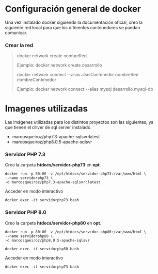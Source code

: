 # Configuración general de docker
Una vez instalado docker siguiendo la documentación oficial, creo la siguiente red local para que los diferentes contenedores se puedan comunicar.

### Crear la red

> docker network create nombreRed.
>
> Ejemplo: docker network create desarrollo
>
> docker network connect --alias aliasContenedor nombreRed nombreContenedor
>
> Ejemplo: docker network connect --alias mysql desarrollo mysql-db

# Imagenes utilizadas
Las imágenes utilizadas para los distintos proyectos son las siguientes, ya que tienen el driver de sql server instalado.
- marcosqueiroz/php7.3-apache-sqlsvr:latest
- marcosqueiroz/php8.0.5-apache-sqlsvr

### Servidor PHP 7.3
Creo la carpeta **htdocs/servidor-php73** en **opt**.

```
docker run -p 80:80 -v /opt/htdocs/servidor-php73:/var/www/html \
--name servidorphp73 \
-d marcosqueiroz/php7.3-apache-sqlsvr:latest
```
Acceder en modo interactivo
```
docker exec -it servidorphp73 bash
```

### Servidor PHP 8.0
Creo la carpeta **htdocs/servidor-php80** en **opt**.

```
docker run -p 80:80 -v /opt/htdocs/servidor-php80:/var/www/html \
--name servidorphp80 \
-d marcosqueiroz/php8.0.5-apache-sqlsvr

docker exec -it servidorphp80 bash
```

Acceder en modo interactivo
```
docker exec -it servidorphp73 bash
```